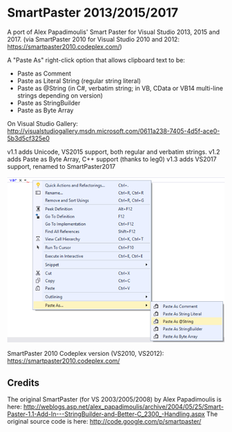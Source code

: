 # SmartPaster 2013/2015/2017

A port of Alex Papadimoulis' Smart Paster for Visual Studio 2013, 2015 and 2017.
(via SmartPaster 2010 for Visual Studio 2010 and 2012: https://smartpaster2010.codeplex.com/)

A "Paste As" right-click option that allows clipboard text to be:

* Paste as Comment
* Paste as Literal String (regular string literal)
* Paste as @String (in C#, verbatim string; in VB, CData or VB14 multi-line strings depending on version)
* Paste as StringBuilder
* Paste as Byte Array

On Visual Studio Gallery:
http://visualstudiogallery.msdn.microsoft.com/0611a238-7405-4d5f-ace0-5b3d5cf325e0

v1.1 adds Unicode, VS2015 support, both regular and verbatim strings.
v1.2 adds Paste as Byte Array, C++ support (thanks to leg0)
v1.3 adds VS2017 support, renamed to SmartPaster2017

![Screenshot](Screenshot.png?raw=true)

SmartPaster 2010 Codeplex version (VS2010, VS2012):
https://smartpaster2010.codeplex.com/

## Credits

The original SmartPaster (for VS 2003/2005/2008) by Alex Papadimoulis is here: http://weblogs.asp.net/alex_papadimoulis/archive/2004/05/25/Smart-Paster-1.1-Add-In---StringBuilder-and-Better-C_2300_-Handling.aspx
The original source code is here: http://code.google.com/p/smartpaster/
